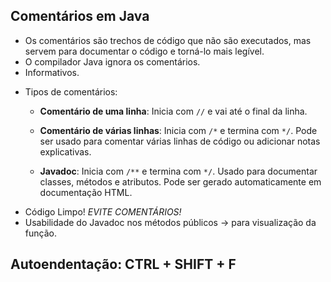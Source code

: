 ## Comentários em Java
- Os comentários são trechos de código que não são executados, mas servem para documentar o código e torná-lo mais legível.
- O compilador Java ignora os comentários.
- Informativos.
+ Tipos de comentários:

  - **Comentário de uma linha**: Inicia com `//` e vai até o final da linha.

  - **Comentário de várias linhas**: Inicia com `/*` e termina com `*/`. Pode ser usado para comentar várias linhas de código ou adicionar notas explicativas.

  - **Javadoc**: Inicia com `/**` e termina com `*/`. Usado para documentar classes, métodos e atributos. Pode ser gerado automaticamente em documentação HTML.

- Código Limpo! *EVITE COMENTÁRIOS!*
- Usabilidade do Javadoc nos métodos públicos -> para visualização da função. 

## Autoendentação: CTRL + SHIFT + F